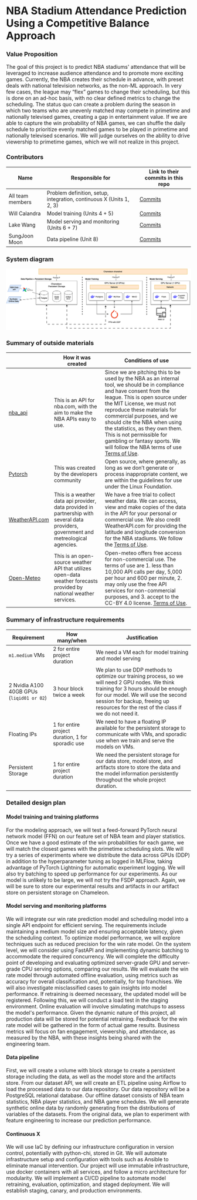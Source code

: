 # NBA Stadium Attendance Prediction Using a Competitive Balance Approach

### Value Proposition
The goal of this project is to predict NBA stadiums' attendance that will be leveraged to increase audience attendance and to promote more exciting games. Currently, the NBA creates their schedule in advance, with preset deals with national television networks, as the non-ML approach. In very few cases, the league may “flex” games to change their scheduling, but this is done on an ad-hoc basis, with no clear defined metrics to change the scheduling. The status quo can create a problem during the season in which two teams who are unevenly matched may compete in primetime and nationally televised games, creating a gap in entertainment value. If we are able to capture the win probability of NBA games, we can shuffle the daily schedule to prioritize evenly matched games to be played in primetime and nationally televised scenarios. We will judge ourselves on the ability to drive viewership to primetime games, which we will not realize in this project.

### Contributors

| Name             | Responsible for                                                      | Link to their commits in this repo |
|------------------|----------------------------------------------------------------------|------------------------------------|
| All team members | Problem definition, setup, integration, continuous X (Units 1, 2, 3) |               [Commits](https://github.com/jasonmoon97/dynamic_nba_scheduling/commits/main/)                  |
| Will Calandra    | Model training (Units 4 + 5)                                         |               [Commits](https://github.com/jasonmoon97/dynamic_nba_scheduling/commits/main/?author=wcalandra5)                  |
| Lake Wang        | Model serving and monitoring (Units 6 + 7)                           |               [Commits](https://github.com/jasonmoon97/dynamic_nba_scheduling/commits/main/?author=Lake-Wang)                  |
| SungJoon Moon       | Data pipeline (Unit 8)                                               |               [Commits](https://github.com/jasonmoon97/dynamic_nba_scheduling/commits/main/?author=jasonmoon97)                  |


### System diagram

![System diagram](project_diagram.png)


### Summary of outside materials


|          | How it was created | Conditions of use |
|----------------------------------------------|------------------------------------------------------------------------------|-------------------|
|[nba_api](https://github.com/swar/nba_api)    | This is an API for nba.com, with the aim to make the NBA APIs easy to use.   | Since we are pitching this to be used by the NBA as an internal tool, we should be in compliance and have consent from the league. This is open source under the MIT License, we must not reproduce these materials for commercial purposes, and we should cite the NBA when using the statistics, as they own them. This is not permissible for gambling or fantasy sports. We will follow the NBA terms of use [Terms of Use](https://www.nba.com/termsofuse#nba-statistics). |
|[Pytorch](https://github.com/pytorch/pytorch) | This was created by the developers community                                 |    Open source, where generally, as long as we don’t generate or process inappropriate content, we are within the guidelines for use under the Linux Foundation.   |
|[WeatherAPI.com](https://www.weatherapi.com) | This is a weather data api provider, data provided in partnership with several data providers, government and metreological agencies.                                 |    We have a free trial to collect weather data. We can access, view and make copies of the data in the API for your personal or commercial use. We also credit WeatherAPI.com for providing the latitude and longitude conversion for the NBA stadiums. We follow the [Terms of Use](https://www.weatherapi.com/terms.aspx). |
|[Open-Meteo](https://open-meteo.com) | This is an open-source weather API that utilizes open-data weather forecasts provided by national weather services.                                  |    Open-meteo offers free access for non-commercial use. The terms of use are 1. less than 10,000 API calls per day, 5,000 per hour and 600 per minute, 2. may only use the free API services for non-commercial purposes, and 3. accept to the CC-BY 4.0 license. [Terms of Use](https://open-meteo.com/en/terms). |


### Summary of infrastructure requirements
| Requirement     | How many/when                                     | Justification |
|-----------------|---------------------------------------------------|---------------|
| `m1.medium` VMs | 2 for entire project duration    | We need a VM each for model training and model serving |
| 2 Nvidia A100 40GB GPUs (`liqid01 or 02`) | 3 hour block twice a week   | We plan to use DDP methods to optimize our training process, so we will need 2 GPU nodes. We think training for 3 hours should be enough for our model. We will use the second session for backup, freeing up resources for the rest of the class if we do not need it.    |
| Floating IPs    | 1 for entire project duration, 1 for sporadic use | We need to have a floating IP available for the persistent storage to communicate with VMs, and sporadic use when we train and serve the models on VMs. |
| Persistent Storage | 1 for entire project duration | We need the persistent storage for our data store, model store, and artifacts store to store the data and the model information persistently throughout the whole project duration. |

### Detailed design plan

#### Model training and training platforms
For the modeling approach, we will test a feed-forward PyTorch neural network model (FFN) on our feature set of NBA team and player statistics. Once we have a good estimate of the win probabilities for each game, we will match the closest games with the primetime scheduling slots. We will try a series of experiments where we distribute the data across GPUs (DDP) in addition to the hyperparameter tuning as logged in MLFlow, taking advantage of PyTorch Lightning for automatic experiment logging. We will also try batching to speed up performance for our experiments. As our model is unlikely to be large, we will not try the FSDP approach. Again, we will be sure to store our experimental results and artifacts in our artifact store on persistent storage on Chameleon.

#### Model serving and monitoring platforms
We will integrate our win rate prediction model and scheduling model into a single API endpoint for efficient serving. The requirements include maintaining a medium model size and ensuring acceptable latency, given the scheduling context. To optimize model performance, we will explore techniques such as reduced precision for the win rate model. On the system level, we will consider using FastAPI and implementing dynamic batching to accommodate the required concurrency.
We will complete the difficulty point of developing and evaluating optimized server-grade GPU and server-grade CPU serving options, comparing our results. 
We will evaluate the win rate model through automated offline evaluation, using metrics such as accuracy for overall classification and, potentially, for top franchises. We will also investigate misclassified cases to gain insights into model performance. If retraining is deemed necessary, the updated model will be registered. Following this, we will conduct a load test in the staging environment. Online evaluation will involve simulating matchups to assess the model's performance. Given the dynamic nature of this project, all production data will be stored for potential retraining. Feedback for the win rate model will be gathered in the form of actual game results. Business metrics will focus on fan engagement, viewership, and attendance, as measured by the NBA, with these insights being shared with the engineering team.


#### Data pipeline
First, we will create a volume with block storage to create a persistent storage including the data, as well as the model store and the artifacts store. From our dataset API, we will create an ETL pipeline using Airflow to load the processed data to our data repository. Our data repository will be a PostgreSQL relational database. Our offline dataset consists of NBA team statistics, NBA player statistics, and NBA game schedules. We will generate synthetic online data by randomly generating from the distributions of variables of the datasets. From the original data, we plan to experiment with feature engineering to increase our prediction performance.

#### Continuous X
We will use IaC by defining our infrastructure configuration in version control, potentially with python-chi, stored in Git. We will automate infrastructure setup and configuration with tools such as Ansible to eliminate manual intervention. Our project will use immutable infrastructure, use docker containers with all services, and follow a micro architecture for modularity. We will implement a CI/CD pipeline to automate model retraining, evaluation, optimization, and staged deployment. We will establish staging, canary, and production environments.
